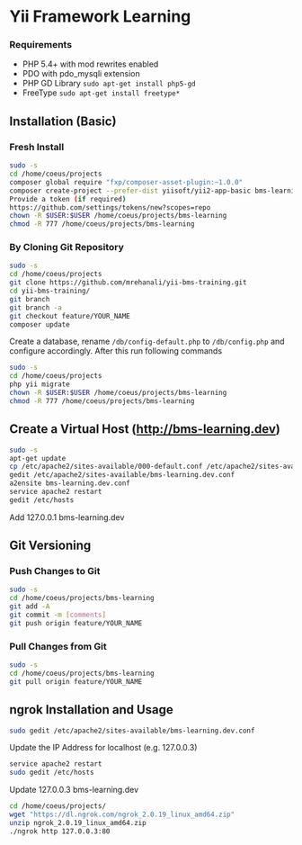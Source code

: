 # Yii Framework Learning

### Requirements
* PHP 5.4+ with mod rewrites enabled
* PDO with pdo_mysqli extension
* PHP GD Library `sudo apt-get install php5-gd`
* FreeType `sudo apt-get install freetype*`

## Installation (Basic)

### Fresh Install
```sh
sudo -s
cd /home/coeus/projects
composer global require "fxp/composer-asset-plugin:~1.0.0"
composer create-project --prefer-dist yiisoft/yii2-app-basic bms-learning
Provide a token (if required)
https://github.com/settings/tokens/new?scopes=repo
chown -R $USER:$USER /home/coeus/projects/bms-learning
chmod -R 777 /home/coeus/projects/bms-learning
```

### By Cloning Git Repository
```sh
sudo -s
cd /home/coeus/projects
git clone https://github.com/mrehanali/yii-bms-training.git
cd yii-bms-training/
git branch
git branch -a
git checkout feature/YOUR_NAME
composer update
```

Create a database, rename `/db/config-default.php` to `/db/config.php` and configure accordingly. After this run following commands

```sh
sudo -s
cd /home/coeus/projects
php yii migrate
chown -R $USER:$USER /home/coeus/projects/bms-learning
chmod -R 777 /home/coeus/projects/bms-learning
```
## Create a Virtual Host (http://bms-learning.dev)
```sh
sudo -s
apt-get update
cp /etc/apache2/sites-available/000-default.conf /etc/apache2/sites-available/bms-learning.dev.conf
gedit /etc/apache2/sites-available/bms-learning.dev.conf
a2ensite bms-learning.dev.conf
service apache2 restart
gedit /etc/hosts
```
Add
127.0.0.1   bms-learning.dev

## Git Versioning
### Push Changes to Git
```sh
sudo -s
cd /home/coeus/projects/bms-learning
git add -A
git commit -m [comments]
git push origin feature/YOUR_NAME
```
### Pull Changes from Git
```sh
sudo -s
cd /home/coeus/projects/bms-learning
git pull origin feature/YOUR_NAME
```

## ngrok Installation and Usage
```sh
sudo gedit /etc/apache2/sites-available/bms-learning.dev.conf
```
Update the IP Address for localhost (e.g. 127.0.0.3)
```sh
service apache2 restart
sudo gedit /etc/hosts
```
Update
127.0.0.3   bms-learning.dev
```sh
cd /home/coeus/projects/
wget "https://dl.ngrok.com/ngrok_2.0.19_linux_amd64.zip"
unzip ngrok_2.0.19_linux_amd64.zip
./ngrok http 127.0.0.3:80
```